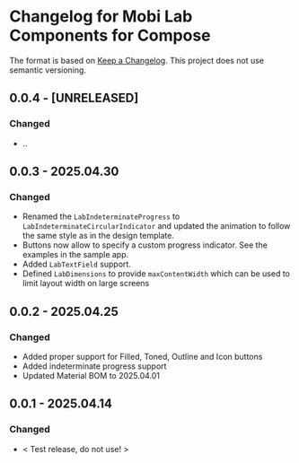 # Changelog for Mobi Lab Components for Compose

The format is based on [Keep a Changelog](https://keepachangelog.com/en/1.0.0/). This project does not use semantic versioning.

## 0.0.4 - [UNRELEASED]

### Changed

- ..

## 0.0.3 - 2025.04.30

### Changed

- Renamed the `LabIndeterminateProgress` to `LabIndeterminateCircularIndicator` and updated the animation to follow the same style as in the design template.
- Buttons now allow to specify a custom progress indicator. See the examples in the sample app.
- Added `LabTextField` support.
- Defined `LabDimensions` to provide `maxContentWidth` which can be used to limit layout width on large screens

## 0.0.2 - 2025.04.25

### Changed

- Added proper support for Filled, Toned, Outline and Icon buttons
- Added indeterminate progress support
- Updated Material BOM to 2025.04.01

## 0.0.1 - 2025.04.14

### Changed

- < Test release, do not use! >
